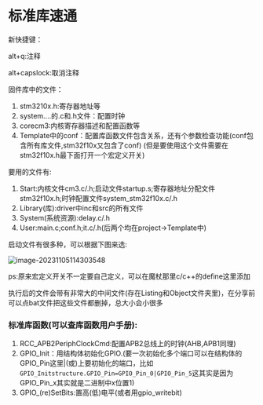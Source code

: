 # 标准库速通

新快捷键：

alt+q:注释

alt+capslock:取消注释

固件库中的文件：

1. stm3210x.h:寄存器地址等
2. system....的.c和.h文件：配置时钟
3. corecm3:内核寄存器描述和配置函数等
4. Template中的conf：配置库函数文件包含关系，还有个参数检查功能(conf包含所有库文件,stm32f10x又包含了conf) (但是要使用这个文件需要在stm32f10x.h最下面打开一个宏定义开关)



要用的文件有:

1. Start:内核文件cm3.c/.h;启动文件startup.s;寄存器地址分配文件stm32f10x.h;时钟配置文件system_stm32f10x.c/.h
2. Library(库):driver中inc和src的所有文件
3. System(系统资源):delay.c/.h
4. User:main.c;conf.h;it.c/.h(后两个均在project->Template中)



启动文件有很多种，可以根据下图来选:

![image-20231105114303548](C:\Users\asus\OneDrive\桌面\NEW_MY\pictrue\image-20231105114303548.png)

ps:原来宏定义开关不一定要自己定义，可以在魔杖那里c/c++的define这里添加



执行后的文件会带有非常大的中间文件(存在Listing和Object文件夹里)，在分享前可以点bat文件把这些文件都删掉，总大小会小很多



### 标准库函数(可以查库函数用户手册):

1. RCC_APB2PeriphClockCmd:配置APB2总线上的时钟(AHB,APB1同理)
2. GPIO_Init：用结构体初始化GPIO.(要一次初始化多个端口可以在结构体的GPIO_Pin这里|(或)上要初始化的端口，比如`GPIO_Initstructure.GPIO_Pin=GPIO_Pin_0|GPIO_Pin_5`这其实是因为GPIO_Pin_x其实就是二进制中x位置1)
3. GPIO_(re)SetBits:置高(低)电平(或者用gpio_writebit)




